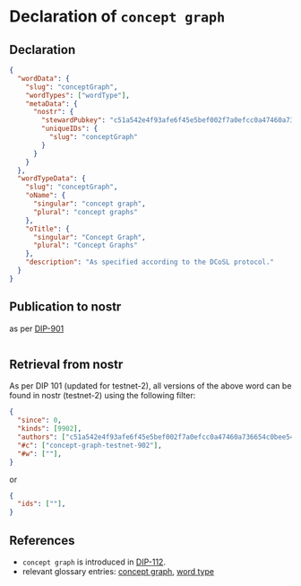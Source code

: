 # Declaration of `concept graph`

## Declaration

```json
{
  "wordData": {
    "slug": "conceptGraph",
    "wordTypes": ["wordType"],
    "metaData": {
      "nostr": {
        "stewardPubkey": "c51a542e4f93afe6f45e5bef002f7a0efcc0a47460a736654c0bee5402c482fa",
        "uniqueIDs": {
          "slug": "conceptGraph"
        }
      }
    }
  },
  "wordTypeData": {
    "slug": "conceptGraph",
    "oName": {
      "singular": "concept graph",
      "plural": "concept graphs"
    },
    "oTitle": {
      "singular": "Concept Graph",
      "plural": "Concept Graphs"
    },
    "description": "As specified according to the DCoSL protocol."
  }
}
```

## Publication to nostr

as per [DIP-901](../../networking/nostr/901.md)

```json

```

## Retrieval from nostr

As per DIP 101 (updated for testnet-2), all versions of the above word can be found in nostr (testnet-2) using the following filter:

```json
{
  "since": 0,
  "kinds": [9902],
  "authors": ["c51a542e4f93afe6f45e5bef002f7a0efcc0a47460a736654c0bee5402c482fa"],
  "#c": ["concept-graph-testnet-902"],
  "#w": [""],
}
```

or

```json
{
  "ids": [""],
}
```

## References

- `concept graph` is introduced in [DIP-112](../112.md).
- relevant glossary entries: [concept graph](../../../glossary/conceptGraph.md), [word type](../../../glossary/wordType.md)
